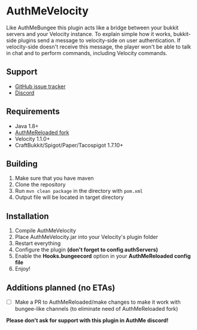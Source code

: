 # AuthMeVelocity

Like AuthMeBungee this plugin acts like a bridge between your bukkit servers and your Velocity instance. 
To explain simple how it works, bukkit-side plugins send a message to velocity-side on user authentication. If velocity-side doesn't receive this message, the player won't be able to talk in chat and to perform commands, including Velocity commands.

## Support
- [GitHub issue tracker](https://github.com/MTM123/AuthMeVelocity/issues)
- [Discord](https://discord.gg/4zPACSd87X)

## Requirements

- Java 1.8+
- [AuthMeReloaded fork](https://github.com/MTM123/AuthMeReloaded/tree/dev)
- Velocity 1.1.0+
- CraftBukkit/Spigot/Paper/Tacospigot 1.7.10+

## Building

1. Make sure that you have maven
2. Clone the repository
3. Run `mvn clean package` in the directory with `pom.xml`
4. Output file will be located in target directory

## Installation

1. Compile AuthMeVelocity
2. Place AuthMeVelocity.jar into your Velocity's plugin folder
4. Restart everything
5. Configure the plugin **(don't forget to config authServers)**
6. Enable the **Hooks.bungeecord** option in your **AuthMeReloaded config file**
7. Enjoy!

## Additions planned (no ETAs)
- [ ] Make a PR to AuthMeReloaded/make changes to make it work with bungee-like channels (to eliminate need of AuthMeReloaded fork)

**Please don't ask for support with this plugin in AuthMe discord!**
